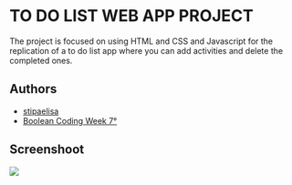 # TO DO LIST WEB APP PROJECT

The project is focused on using HTML and CSS and Javascript for the replication of a to do list app where you can add activities and delete the completed ones.


## Authors

- <a href="https://github.com/stipaelisa">stipaelisa</a>
- <a href="[https://aulab.it](https://boolean.careers/)">Boolean Coding Week 7°</a>

## Screenshoot

<img class="img-fluid" src="/screenshot.png">
